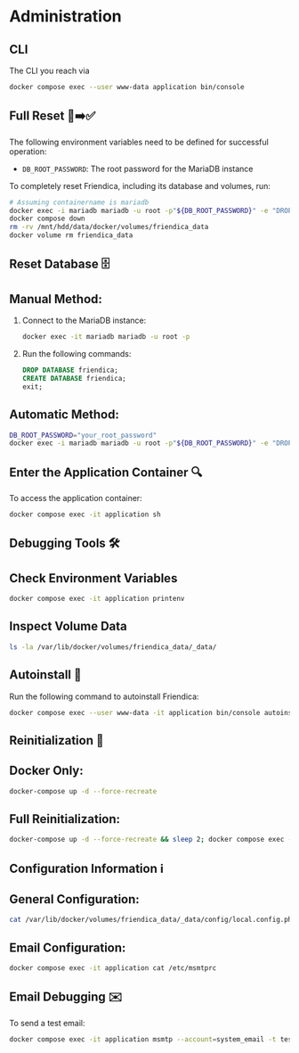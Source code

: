 # Administration

## CLI
The CLI you reach via
```bash
docker compose exec --user www-data application bin/console
```

## Full Reset 🚫➡️✅

The following environment variables need to be defined for successful operation:

- `DB_ROOT_PASSWORD`: The root password for the MariaDB instance

To completely reset Friendica, including its database and volumes, run:
```bash
# Assuming containername is mariadb
docker exec -i mariadb mariadb -u root -p"${DB_ROOT_PASSWORD}" -e "DROP DATABASE IF EXISTS friendica; CREATE DATABASE friendica;"
docker compose down
rm -rv /mnt/hdd/data/docker/volumes/friendica_data
docker volume rm friendica_data
```

## Reset Database 🗄️

## Manual Method:
1. Connect to the MariaDB instance:
   ```bash
   docker exec -it mariadb mariadb -u root -p
   ```
2. Run the following commands:
   ```sql
   DROP DATABASE friendica;
   CREATE DATABASE friendica;
   exit;
   ```

## Automatic Method:
```bash
DB_ROOT_PASSWORD="your_root_password"
docker exec -i mariadb mariadb -u root -p"${DB_ROOT_PASSWORD}" -e "DROP DATABASE IF EXISTS friendica; CREATE DATABASE friendica;"
```

## Enter the Application Container 🔍

To access the application container:
```bash
docker compose exec -it application sh
```

## Debugging Tools 🛠️

## Check Environment Variables
```bash
docker compose exec -it application printenv
```

## Inspect Volume Data
```bash
ls -la /var/lib/docker/volumes/friendica_data/_data/
```

## Autoinstall 🌟

Run the following command to autoinstall Friendica:
```bash
docker compose exec --user www-data -it application bin/console autoinstall
```

## Reinitialization 🔄

## Docker Only:
```bash
docker-compose up -d --force-recreate
```

## Full Reinitialization:
```bash
docker-compose up -d --force-recreate && sleep 2; docker compose exec --user www-data -it application bin/console autoinstall;
```

## Configuration Information ℹ️

## General Configuration:
```bash
cat /var/lib/docker/volumes/friendica_data/_data/config/local.config.php
```

## Email Configuration:
```bash
docker compose exec -it application cat /etc/msmtprc
```

## Email Debugging ✉️

To send a test email:
```bash
docker compose exec -it application msmtp --account=system_email -t test@test.de
```
